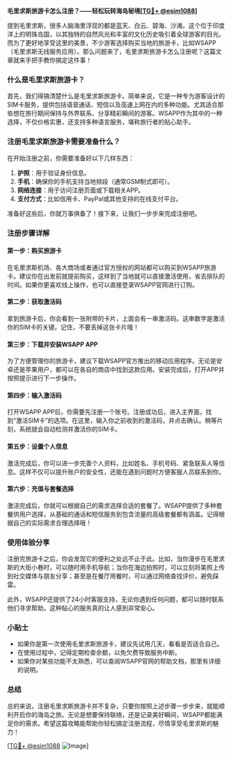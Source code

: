 **毛里求斯旅游卡怎么注册？——轻松玩转海岛秘境[[TG💪+ @esim1088](https://t.me/s/esim1088)]**

提到毛里求斯，很多人脑海里浮现的都是蓝天、白云、碧海、沙滩。这个位于印度洋上的明珠岛国，以其独特的自然风光和丰富的文化历史吸引着全球游客的目光。而为了更好地享受这里的美景，不少游客选择购买当地的旅游卡，比如WSAPP（毛里求斯无线服务应用）。那么问题来了，毛里求斯旅游卡怎么注册呢？这篇文章就来手把手教你搞定这件事！

### 什么是毛里求斯旅游卡？

首先，我们得搞清楚什么是毛里求斯旅游卡。简单来说，它是一种专为游客设计的SIM卡服务，提供包括语音通话、短信以及高速上网在内的多种功能。尤其适合那些想在旅行期间保持与外界联系、分享精彩瞬间的游客。WSAPP作为其中的一种选择，不仅价格实惠，还支持多种语言服务，堪称旅行者的贴心助手。

### 注册毛里求斯旅游卡需要准备什么？

在开始注册之前，你需要准备好以下几样东西：

1. **护照**：用于验证身份信息。
2. **手机**：确保你的手机支持当地频段（通常GSM制式即可）。
3. **网络连接**：用于访问注册页面或下载相关APP。
4. **支付方式**：比如信用卡、PayPal或其他支持的在线支付平台。

准备好这些后，你就万事俱备了！接下来，让我们一步步来完成注册吧。

### 注册步骤详解

#### 第一步：购买旅游卡

在毛里求斯机场、各大商场或者通过官方授权的网站都可以购买到WSAPP旅游卡。建议你在出发前就提前购买，这样到了当地就可以直接激活使用，省去排队的时间。如果你更喜欢线上操作，也可以直接登录WSAPP官网进行订购。

#### 第二步：获取激活码

拿到旅游卡后，你会看到一张附带的卡片，上面会有一串激活码。这串数字是激活你的SIM卡的关键。记住，不要丢掉这张卡片哦！

#### 第三步：下载并安装WSAPP APP

为了方便管理你的旅游卡，建议下载WSAPP官方推出的移动应用程序。无论是安卓还是苹果用户，都可以在各自的商店中找到这款应用。安装完成后，打开APP并按照提示进行下一步操作。

#### 第四步：输入激活码

打开WSAPP APP后，你需要先注册一个账号。注册成功后，进入主界面，找到“激活SIM卡”的选项。在这里，输入你之前收到的激活码，并点击确认。稍等片刻，系统就会自动检测并激活你的SIM卡。

#### 第五步：设置个人信息

激活完成后，你可以进一步完善个人资料，比如姓名、手机号码、紧急联系人等信息。这样不仅可以提升账户的安全性，还能在遇到问题时方便客服人员联系到你。

#### 第六步：充值与套餐选择

激活完成后，你就可以根据自己的需求选择合适的套餐了。WSAPP提供了多种套餐供用户选择，从基础的通话和短信服务到包含流量的高级套餐都有涵盖。记得根据自己的实际需求合理选择哦！

### 使用体验分享

注册完旅游卡之后，你会发现它的便利之处远不止于此。比如，当你漫步在毛里求斯的大街小巷时，可以随时用手机导航；当你在海边拍照时，可以立刻将美照上传到社交媒体与朋友分享；甚至是在餐厅用餐时，可以通过网络查找评价，避免踩雷。

此外，WSAPP还提供了24小时客服支持，无论你遇到任何问题，都可以随时联系他们寻求帮助。这种贴心的服务真的让人感到非常安心。

### 小贴士

- 如果你是第一次使用毛里求斯旅游卡，建议先试用几天，看看是否适合自己。
- 在使用过程中，记得定期检查余额，以免欠费导致服务中断。
- 如果你对某些功能不太熟悉，可以查阅WSAPP官网的帮助文档，那里有详细的说明。

### 总结

总的来说，注册毛里求斯旅游卡并不复杂，只要你按照上述步骤一步步来，就能顺利开启你的海岛之旅。无论是想要保持联络，还是记录美好瞬间，WSAPP都能满足你的需求。希望这篇攻略能帮助你轻松搞定注册流程，尽情享受毛里求斯的魅力！

[[TG💪+ @esim1088](https://t.me/s/esim1088) ![Image](https://i.postimg.cc/4NQfJmqS/Snipaste-2025-05-13-00-14-12.png)]